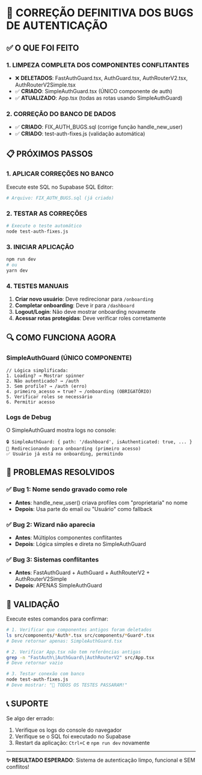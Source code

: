 # 🚀 CORREÇÃO DEFINITIVA DOS BUGS DE AUTENTICAÇÃO

## ✅ O QUE FOI FEITO

### 1. **LIMPEZA COMPLETA DOS COMPONENTES CONFLITANTES**
- ❌ **DELETADOS**: FastAuthGuard.tsx, AuthGuard.tsx, AuthRouterV2.tsx, AuthRouterV2Simple.tsx
- ✅ **CRIADO**: SimpleAuthGuard.tsx (ÚNICO componente de auth)
- ✅ **ATUALIZADO**: App.tsx (todas as rotas usando SimpleAuthGuard)

### 2. **CORREÇÃO DO BANCO DE DADOS**
- ✅ **CRIADO**: FIX_AUTH_BUGS.sql (corrige função handle_new_user)
- ✅ **CRIADO**: test-auth-fixes.js (validação automática)

## 📋 PRÓXIMOS PASSOS

### 1. **APLICAR CORREÇÕES NO BANCO**
Execute este SQL no Supabase SQL Editor:
```bash
# Arquivo: FIX_AUTH_BUGS.sql (já criado)
```

### 2. **TESTAR AS CORREÇÕES**
```bash
# Execute o teste automático
node test-auth-fixes.js
```

### 3. **INICIAR APLICAÇÃO**
```bash
npm run dev
# ou
yarn dev
```

### 4. **TESTES MANUAIS**
1. **Criar novo usuário**: Deve redirecionar para `/onboarding`
2. **Completar onboarding**: Deve ir para `/dashboard`
3. **Logout/Login**: Não deve mostrar onboarding novamente
4. **Acessar rotas protegidas**: Deve verificar roles corretamente

## 🔍 COMO FUNCIONA AGORA

### SimpleAuthGuard (ÚNICO COMPONENTE)
```tsx
// Lógica simplificada:
1. Loading? → Mostrar spinner
2. Não autenticado? → /auth
3. Sem profile? → /auth (erro)
4. primeiro_acesso = true? → /onboarding (OBRIGATÓRIO)
5. Verificar roles se necessário
6. Permitir acesso
```

### Logs de Debug
O SimpleAuthGuard mostra logs no console:
```
🔒 SimpleAuthGuard: { path: '/dashboard', isAuthenticated: true, ... }
🔄 Redirecionando para onboarding (primeiro acesso)
✅ Usuário já está no onboarding, permitindo
```

## 🚨 PROBLEMAS RESOLVIDOS

### ✅ **Bug 1: Nome sendo gravado como role**
- **Antes**: handle_new_user() criava profiles com "proprietaria" no nome
- **Depois**: Usa parte do email ou "Usuário" como fallback

### ✅ **Bug 2: Wizard não aparecia**
- **Antes**: Múltiplos componentes conflitantes
- **Depois**: Lógica simples e direta no SimpleAuthGuard

### ✅ **Bug 3: Sistemas conflitantes**
- **Antes**: FastAuthGuard + AuthGuard + AuthRouterV2 + AuthRouterV2Simple
- **Depois**: APENAS SimpleAuthGuard

## 🧪 VALIDAÇÃO

Execute estes comandos para confirmar:

```bash
# 1. Verificar que componentes antigos foram deletados
ls src/components/*Auth*.tsx src/components/*Guard*.tsx
# Deve retornar apenas: SimpleAuthGuard.tsx

# 2. Verificar App.tsx não tem referências antigas
grep -n "FastAuth\|AuthGuard\|AuthRouterV2" src/App.tsx
# Deve retornar vazio

# 3. Testar conexão com banco
node test-auth-fixes.js
# Deve mostrar: "🎉 TODOS OS TESTES PASSARAM!"
```

## 📞 SUPORTE

Se algo der errado:
1. Verifique os logs do console do navegador
2. Verifique se o SQL foi executado no Supabase
3. Restart da aplicação: `Ctrl+C` e `npm run dev` novamente

---

**✨ RESULTADO ESPERADO**: Sistema de autenticação limpo, funcional e SEM conflitos!